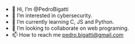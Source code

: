 - 👋 Hi, I’m @PedroBigatti
- 👀 I’m interested in cybersecurity.
- 🌱 I’m currently learning C, JS and Python.
- 💞️ I’m looking to collaborate on web programing. 
- 📫 How to reach me pedro.bigatti@gmail.com

<!---
PedroBigatti/PedroBigatti is a ✨ special ✨ repository because its `README.md` (this file) appears on your GitHub profile.
You can click the Preview link to take a look at your changes.
--->
